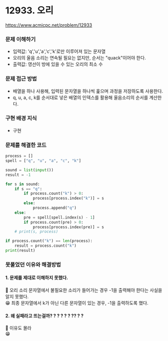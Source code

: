 # 12933. 오리
https://www.acmicpc.net/problem/12933

### 문제 이해하기
- 입력값: 'q','u','a','c','k'로만 이루어져 있는 문자열
- 오리의 울음 소리는 연속될 필요는 없지만, 순서는 "quack"이어야 한다.
- 출력값: 영선이 방에 있을 수 있는 오리의 최소 수

### 문제 접근 방법
- 배열을 하나 사용해, 입력된 문자열을 하나씩 훑으며 과정을 저장하도록 사용한다.
- q, u, a, c, k를 순서대로 넣은 배열의 인덱스를 활용해 울음소리의 순서를 계산한다.

### 구현 배경 지식
- 구현

### 문제를 해결한 코드

```python
process = []
spell = ["q", "u", "a", "c", "k"]

sound = list(input())
result = -1

for s in sound:
    if s == "q":
        if process.count("k") > 0:
            process[process.index("k")] = s
        else:
            process.append("q")
    else:
        pre = spell[spell.index(s) - 1]
        if process.count(pre) > 0:
            process[process.index(pre)] = s
    # print(s, process)

if process.count("k") == len(process):
    result = process.count("k")
print(result)

```

### 못풀었던 이유와 해결방법

#### 1. 문제를 제대로 이해하지 못했다.
👿 오리 소리 문자열에서 불필요한 소리가 들어가는 경우 -1을 출력해야 한다는 사실을 알지 못했다.\
😁 최종 문자열에서 k가 아닌 다른 문자열이 있는 경우, -1을 출력하도록 했다.

#### 2. 왜 실패라고 뜨는걸까? ? ?  ? ? ? ?? ? ? 
👿 이유도 몰라\
😁 
